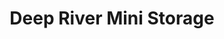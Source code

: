 ---
title: "Deep River Mini Storage"
url: /sanford/deep-river-mini-storage/
shop: storage rental
---